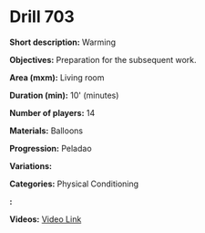 # Drill 703

**Short description:**
Warming

**Objectives:**
Preparation for the subsequent work.

**Area (mxm):**
Living room

**Duration (min):**
10' (minutes)

**Number of players:**
14

**Materials:**
Balloons

**Progression:**
Peladao

**Variations:**


**Categories:**
Physical Conditioning

**:**


**Videos:**
[Video Link](https://www.youtube.com/embed/gzRVAm11UCg)

